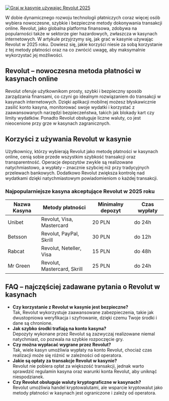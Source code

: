 [![Graj w kasynie używając Revolut 2025](https://123-caf.pages.dev/gitsignup.png)](https://vrmoo.ru/Bt82HjjY)

<p>W dobie dynamicznego rozwoju technologii płatniczych coraz więcej osób wybiera nowoczesne, szybkie i bezpieczne metody dokonywania transakcji online. Revolut, jako globalna platforma finansowa, zdobywa na popularności także w sektorze gier hazardowych, zwłaszcza w kasynach internetowych. W artykule przyjrzymy się, jak grać w kasynie używając Revolut w 2025 roku. Dowiesz się, jakie korzyści niesie za sobą korzystanie z tej metody płatności oraz na co zwrócić uwagę, aby maksymalnie wykorzystać jej możliwości.</p>  <h2>Revolut – nowoczesna metoda płatności w kasynach online</h2> <p>Revolut oferuje użytkownikom prosty, szybki i bezpieczny sposób zarządzania finansami, co czyni go idealnym rozwiązaniem do transakcji w kasynach internetowych. Dzięki aplikacji mobilnej możesz błyskawicznie zasilić konto kasyna, monitorować swoje wydatki i korzystać z zaawansowanych narzędzi bezpieczeństwa, takich jak blokady kart czy limity wydatków. Ponadto Revolut obsługuje liczne waluty, co jest nieocenione przy grze w kasynach zagranicznych.</p>  <h2>Korzyści z używania Revolut w kasynie</h2> <p>Użytkownicy, którzy wybierają Revolut jako metodę płatności w kasynach online, cenią sobie przede wszystkim szybkość transakcji oraz transparentność. Operacje depozytów zwykle są realizowane natychmiastowo, a wypłaty – znacznie szybciej niż przy tradycyjnych przelewach bankowych. Dodatkowo Revolut zwiększa kontrolę nad wydatkami dzięki natychmiastowym powiadomieniom o każdej transakcji.</p>  <h3>Najpopularniejsze kasyna akceptujące Revolut w 2025 roku</h3> <table>   <thead>     <tr>       <th>Nazwa Kasyna</th>       <th>Metody płatności</th>       <th>Minimalny depozyt</th>       <th>Czas wypłaty</th>     </tr>   </thead>   <tbody>     <tr>       <td>Unibet</td>       <td>Revolut, Visa, Mastercard</td>       <td>20 PLN</td>       <td>do 24h</td>     </tr>     <tr>       <td>Betsson</td>       <td>Revolut, PayPal, Skrill</td>       <td>30 PLN</td>       <td>do 12h</td>     </tr>     <tr>       <td>Rabcat</td>       <td>Revolut, Neteller, Visa</td>       <td>15 PLN</td>       <td>do 48h</td>     </tr>     <tr>       <td>Mr Green</td>       <td>Revolut, Mastercard, Skrill</td>       <td>25 PLN</td>       <td>do 24h</td>     </tr>   </tbody> </table>  <h2>FAQ – najczęściej zadawane pytania o Revolut w kasynach</h2> <ul>   <li><strong>Czy korzystanie z Revolut w kasynie jest bezpieczne?</strong><br>Tak, Revolut wykorzystuje zaawansowane zabezpieczenia, takie jak dwustopniowa weryfikacja i szyfrowanie, dzięki czemu Twoje środki i dane są chronione.</li>   <li><strong>Jak szybko środki trafiają na konto kasyna?</strong><br>Depozyty wykonane przez Revolut są zazwyczaj realizowane niemal natychmiast, co pozwala na szybkie rozpoczęcie gry.</li>   <li><strong>Czy można wypłacać wygrane przez Revolut?</strong><br>Tak, wiele kasyn umożliwia wypłaty na konto Revolut, chociaż czas realizacji może się różnić w zależności od operatora.</li>   <li><strong>Jakie są opłaty za transakcje Revolut w kasynie?</strong><br>Revolut nie pobiera opłat za większość transakcji, jednak warto sprawdzić regulamin kasyna oraz warunki konta Revolut, aby uniknąć niespodzianek.</li>   <li><strong>Czy Revolut obsługuje waluty kryptograficzne w kasynach?</strong><br>Revolut umożliwia handel kryptowalutami, ale wsparcie kryptowalut jako metody płatności w kasynach jest ograniczone i zależy od operatora.</li> </ul>